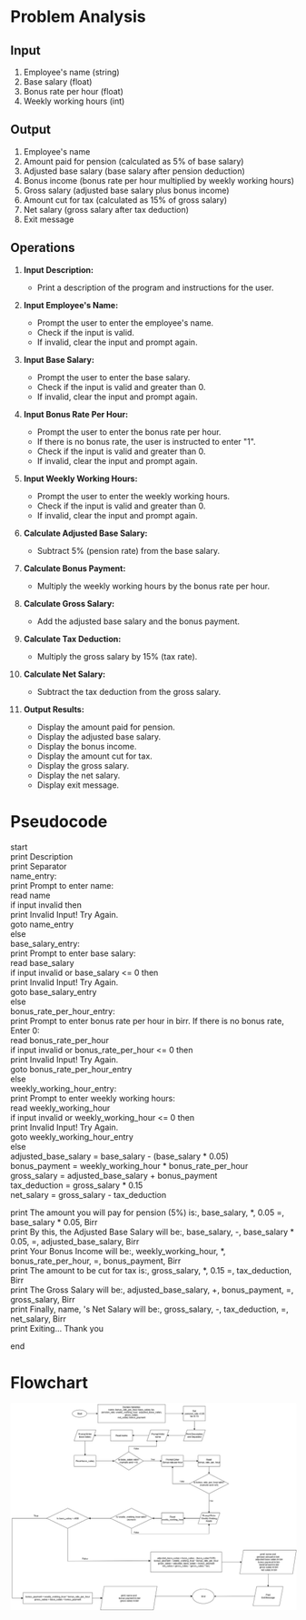 # Problem Analysis
## Input
1. Employee's name (string)
2. Base salary (float)
3. Bonus rate per hour (float)
4. Weekly working hours (int)

## Output
1. Employee's name
2. Amount paid for pension (calculated as 5% of base salary)
3. Adjusted base salary (base salary after pension deduction)
4. Bonus income (bonus rate per hour multiplied by weekly working hours)
5. Gross salary (adjusted base salary plus bonus income)
6. Amount cut for tax (calculated as 15% of gross salary)
7. Net salary (gross salary after tax deduction)
8. Exit message

## Operations
1. **Input Description:**
   - Print a description of the program and instructions for the user.

2. **Input Employee's Name:**
   - Prompt the user to enter the employee's name.
   - Check if the input is valid.
   - If invalid, clear the input and prompt again.

3. **Input Base Salary:**
   - Prompt the user to enter the base salary.
   - Check if the input is valid and greater than 0.
   - If invalid, clear the input and prompt again.

4. **Input Bonus Rate Per Hour:**
   - Prompt the user to enter the bonus rate per hour.
   - If there is no bonus rate, the user is instructed to enter "1".
   - Check if the input is valid and greater than 0.
   - If invalid, clear the input and prompt again.

5. **Input Weekly Working Hours:**
   - Prompt the user to enter the weekly working hours.
   - Check if the input is valid and greater than 0.
   - If invalid, clear the input and prompt again.

6. **Calculate Adjusted Base Salary:**
   - Subtract 5% (pension rate) from the base salary.

7. **Calculate Bonus Payment:**
   - Multiply the weekly working hours by the bonus rate per hour.

8. **Calculate Gross Salary:**
   - Add the adjusted base salary and the bonus payment.

9. **Calculate Tax Deduction:**
   - Multiply the gross salary by 15% (tax rate).

10. **Calculate Net Salary:**
    - Subtract the tax deduction from the gross salary.

11. **Output Results:**
    - Display the amount paid for pension.
    - Display the adjusted base salary.
    - Display the bonus income.
    - Display the amount cut for tax.
    - Display the gross salary.
    - Display the net salary.
    - Display exit message.
   
      
# Pseudocode  

start  
    print Description  
    print Separator  
    name_entry:  
    print Prompt to enter name:  
    read name  
    if input invalid then  
        print Invalid Input! Try Again.  
        goto name_entry  
else  
    base_salary_entry:  
    print Prompt to enter base salary:  
    read base_salary  
    if input invalid or base_salary <= 0 then  
        print Invalid Input! Try Again.  
        goto base_salary_entry   
else  
    bonus_rate_per_hour_entry:  
    print Prompt to enter bonus rate per hour in birr. If there is no bonus rate, Enter 0:  
    read bonus_rate_per_hour   
    if input invalid or bonus_rate_per_hour <= 0 then  
        print Invalid Input! Try Again.  
        goto bonus_rate_per_hour_entry  
else  
    weekly_working_hour_entry:   
    print Prompt to enter weekly working hours:  
    read weekly_working_hour  
    if input invalid or weekly_working_hour <= 0 then  
        print Invalid Input! Try Again.  
        goto weekly_working_hour_entry  
else  
    adjusted_base_salary = base_salary - (base_salary * 0.05)  
    bonus_payment = weekly_working_hour * bonus_rate_per_hour  
    gross_salary = adjusted_base_salary + bonus_payment  
    tax_deduction = gross_salary * 0.15  
    net_salary = gross_salary - tax_deduction  

   print The amount you will pay for pension (5%) is:, base_salary, *, 0.05 =, base_salary * 0.05, Birr  
   print By this, the Adjusted Base Salary will be:, base_salary, -, base_salary * 0.05, =, adjusted_base_salary, Birr  
   print Your Bonus Income will be:, weekly_working_hour, *, bonus_rate_per_hour, =, bonus_payment, Birr  
   print The amount to be cut for tax is:, gross_salary, *, 0.15 =, tax_deduction, Birr  
   print The Gross Salary will be:, adjusted_base_salary, +, bonus_payment, =, gross_salary, Birr  
   print Finally, name, 's Net Salary will be:, gross_salary, -, tax_deduction, =, net_salary, Birr  
   print Exiting... Thank you  

end  
# Flowchart
![salary](Salary.png)
